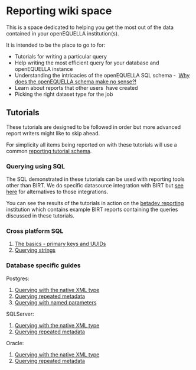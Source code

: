 # Reporting wiki space

This is a space dedicated to helping you get the most out of the data
contained in your openEQUELLA institution(s).

It is intended to be the place to go to for:

- Tutorials for writing a particular query
- Help writing the most efficient query for your database and openEQUELLA
  instance
- Understanding the intricacies of the openEQUELLA SQL schema - 
  [Why does the openEQUELLA schema make no sense?!](SchemaDesign.md)
- Learn about reports that other users  have created
- Picking the right dataset type for the job

## Tutorials

These tutorials are designed to be followed in order but more advanced
report writers might like to skip ahead.

For simplicity all items being reported on with these tutorials will use a
common [reporting tutorial schema](ReportingTutorialSchema.md).

### Querying using SQL

The SQL demonstrated in these tutorials can be used with reporting tools other than BIRT.
We do specific datasource integration with BIRT but [see here](WithoutBIRT.md) for
alternatives to those integrations.

You can see the results of the tutorials in action on the [betadev reporting](https://betadev.equella.net/reports/access/reports.do)
institution which contains example BIRT reports containing the queries discussed in
these tutorials.

### Cross platform SQL

1. [The basics - primary keys and UUIDs](TheBasics.md)
1. [Querying strings](QueryingStrings.md)

### Database specific guides

Postgres:

1. [Querying with the native XML type](postgres/QueryingXMLType.md)
1. [Querying repeated metadata](postgres/RepeatedMetadata.md)
1. [Querying with named parameters](postgres/NamingParameters.md)

SQLServer:

1. [Querying with the native XML type](sqlserver/QueryingXMLType.md)
1. [Querying repeated metadata](sqlserver/RepeatedMetadata.md)

Oracle:

1. [Querying with the native XML type](oracle/QueryingXMLType.md)
1. [Querying repeated metadata](oracle/RepeatedMetadata.md)
